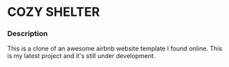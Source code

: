 # COZY SHELTER

### Description
This is a clone of an awesome airbnb website template I found online. This is my latest project and it's still under development.
